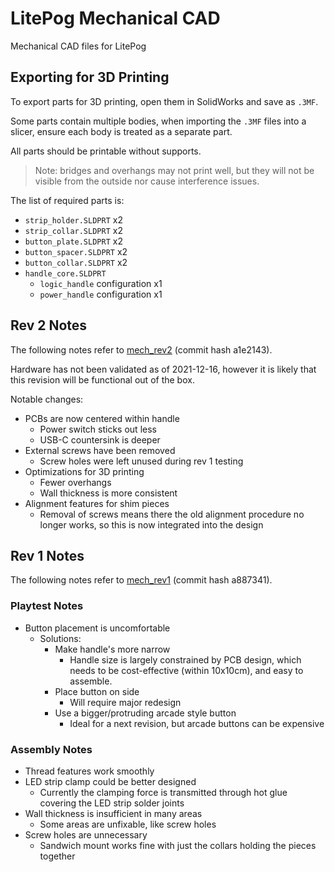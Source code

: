 # LitePog Mechanical CAD

Mechanical CAD files for LitePog

## Exporting for 3D Printing

To export parts for 3D printing, open them in SolidWorks and save as `.3MF`.

Some parts contain multiple bodies, when importing the `.3MF` files into a slicer, ensure each body is treated as a separate part.

All parts should be printable without supports.
> Note: bridges and overhangs may not print well, but they will not be visible from the outside nor cause interference issues.

The list of required parts is:
- `strip_holder.SLDPRT` x2
- `strip_collar.SLDPRT` x2
- `button_plate.SLDPRT` x2
- `button_spacer.SLDPRT` x2
- `button_collar.SLDPRT` x2
- `handle_core.SLDPRT`
    - `logic_handle` configuration x1
    - `power_handle` configuration x1

## Rev 2 Notes

The following notes refer to [mech_rev2](https://github.com/Gigahawk/mech423_final_project/tree/mech_rev2) (commit hash a1e2143).

Hardware has not been validated as of 2021-12-16, however it is likely that this revision will be functional out of the box.

Notable changes:
- PCBs are now centered within handle
    - Power switch sticks out less
    - USB-C countersink is deeper
- External screws have been removed
    - Screw holes were left unused during rev 1 testing
- Optimizations for 3D printing
    - Fewer overhangs
    - Wall thickness is more consistent
- Alignment features for shim pieces
    - Removal of screws means there the old alignment procedure no longer works, so this is now integrated into the design

## Rev 1 Notes

The following notes refer to [mech_rev1](https://github.com/Gigahawk/mech423_final_project/tree/mech_rev1/mech) (commit hash a887341).

### Playtest Notes
- Button placement is uncomfortable
    - Solutions:
        - Make handle's more narrow
            - Handle size is largely constrained by PCB design, which needs to be cost-effective (within 10x10cm), and easy to assemble.
        - Place button on side
            - Will require major redesign
        - Use a bigger/protruding arcade style button
            - Ideal for a next revision, but arcade buttons can be expensive

### Assembly Notes
- Thread features work smoothly
- LED strip clamp could be better designed
    - Currently the clamping force is transmitted through hot glue covering the LED strip solder joints
- Wall thickness is insufficient in many areas
    - Some areas are unfixable, like screw holes
- Screw holes are unnecessary
    - Sandwich mount works fine with just the collars holding the pieces together
